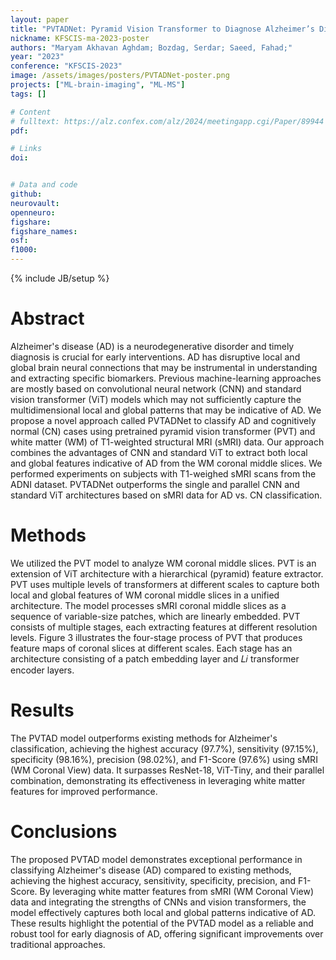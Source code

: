 ```yaml
---
layout: paper
title: "PVTADNet: Pyramid Vision Transformer to Diagnose Alzheimer’s Disease Using structural MRI Data"
nickname: KFSCIS-ma-2023-poster
authors: "Maryam Akhavan Aghdam; Bozdag, Serdar; Saeed, Fahad;"
year: "2023"
conference: "KFSCIS-2023"
image: /assets/images/posters/PVTADNet-poster.png
projects: ["ML-brain-imaging", "ML-MS"]
tags: []

# Content
# fulltext: https://alz.confex.com/alz/2024/meetingapp.cgi/Paper/89944
pdf: 

# Links
doi: 


# Data and code
github:
neurovault:
openneuro:
figshare:
figshare_names:
osf:
f1000:
---
```


{% include JB/setup %}

# Abstract
Alzheimer's disease (AD) is a neurodegenerative disorder and timely diagnosis is crucial for early interventions. AD has disruptive local and global brain neural connections that may be instrumental in understanding and extracting specific biomarkers. Previous machine-learning approaches are mostly based on convolutional neural network (CNN) and standard vision transformer (ViT) models which may not sufficiently capture the multidimensional local and global patterns that may be indicative of AD. We propose a novel approach called PVTADNet to classify AD and cognitively normal (CN) cases using pretrained pyramid vision transformer (PVT) and white matter (WM) of T1-weighted structural MRI (sMRI) data. Our approach combines the advantages of CNN and standard ViT to extract both local and global features indicative of AD from the WM coronal middle slices. We performed experiments on subjects with T1-weighed sMRI scans from the ADNI dataset. PVTADNet outperforms the single and parallel CNN and standard ViT architectures based on sMRI data for AD vs. CN classification.

# Methods
We utilized the PVT model to analyze WM coronal middle slices. PVT is an extension of ViT architecture with a hierarchical (pyramid) feature extractor. PVT uses multiple levels of transformers at different scales to capture both local and global features of WM coronal middle slices in a unified architecture. The model processes sMRI coronal middle slices as a sequence of variable-size patches, which are linearly embedded. PVT consists of multiple stages, each extracting features at different resolution levels. Figure 3 illustrates the four-stage process of PVT that produces feature maps of coronal slices at different scales. Each stage has an architecture consisting of a patch embedding layer and 𝐿𝑖 transformer encoder layers.

# Results
The PVTAD model outperforms existing methods for Alzheimer's classification, achieving the highest accuracy (97.7%), sensitivity (97.15%), specificity (98.16%), precision (98.02%), and F1-Score (97.6%) using sMRI (WM Coronal View) data. It surpasses ResNet-18, ViT-Tiny, and their parallel combination, demonstrating its effectiveness in leveraging white matter features for improved performance.

# Conclusions
The proposed PVTAD model demonstrates exceptional performance in classifying Alzheimer's disease (AD) compared to existing methods, achieving the highest accuracy, sensitivity, specificity, precision, and F1-Score. By leveraging white matter features from sMRI (WM Coronal View) data and integrating the strengths of CNNs and vision transformers, the model effectively captures both local and global patterns indicative of AD. These results highlight the potential of the PVTAD model as a reliable and robust tool for early diagnosis of AD, offering significant improvements over traditional approaches.

